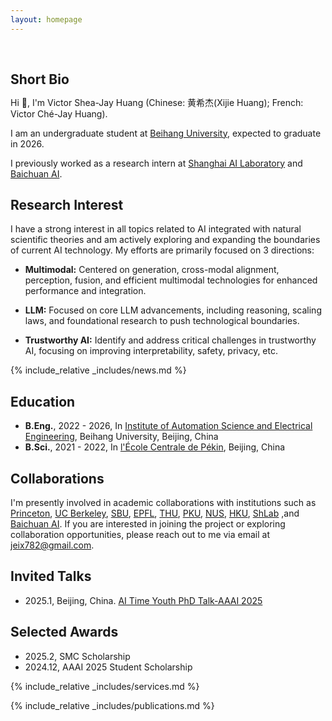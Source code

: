 ```yaml
---
layout: homepage
---
```


<h1 id="about-me"></h1>

<h2 style="margin: 60px 0px 10px;">Short Bio</h2>

Hi 🤗, I'm Victor Shea-Jay Huang (Chinese: 黄希杰(Xijie Huang); French: Victor Ché-Jay Huang).

I am an undergraduate student at [Beihang University](https://ev.buaa.edu.cn/), expected to graduate in 2026. 

I previously worked as a research intern at [Shanghai AI Laboratory](https://www.shlab.org.cn) and  [Baichuan AI](https://www.baichuan-ai.com/home).

## Research Interest

I have a strong interest in all topics related to AI integrated with natural scientific theories and am actively exploring and expanding the boundaries of current AI technology. My efforts are primarily focused on 3 directions: 


- **Multimodal:** Centered on generation, cross-modal alignment, perception, fusion, and efficient multimodal technologies for enhanced performance and integration. 

- **LLM:** Focused on core LLM advancements, including reasoning, scaling laws, and foundational research to push technological boundaries.

- **Trustworthy AI:** Identify and address critical challenges in trustworthy AI, focusing on improving interpretability, safety, privacy, etc.  


<!-- Welcome to my YouTube channel [@VSJH2003](https://youtube.com/@VSJH2003)! 🎉 Here, I share my passion for the intersection of AI and natural sciences, with videos covering math, physics, AI, and cognitive psychology—join me for paper discussions, trending topic updates, and insights into my work as we explore the future of science and technology together! -->






<!-- ## Services

- Conference Reviewer: KDD 2025 -->

<!-- ## Contact
- **Email:** jeix782@gmail.com

- **Wechat:** jeix782 -->

{% include_relative _includes/news.md %}





## Education
- **B.Eng.**, 2022 - 2026, In [Institute of Automation Science and Electrical Engineering](https://dept3.buaa.edu.cn/), Beihang University, Beijing, China
- **B.Sci.**, 2021 - 2022, In [l'École Centrale de Pékin](https://ecpknfr.buaa.edu.cn/), Beijing, China

## Collaborations

I'm presently involved in academic collaborations with institutions such as [Princeton](https://www.princeton.edu/), [UC Berkeley](https://www.berkeley.edu/), [SBU](https://www.stonybrook.edu/), [EPFL](https://www.epfl.ch/en/), [THU](https://www.tsinghua.edu.cn/en/), [PKU](https://www.pku.edu.cn/), [NUS](https://nus.edu.sg/), [HKU](https://www.hku.hk/), [ShLab](https://www.shlab.org.cn/) ,and [Baichuan AI](https://www.baichuan-ai.com/home). If you are interested in joining the project or exploring collaboration opportunities, please reach out to me via email at jeix782@gmail.com.

## Invited Talks
- 2025.1, Beijing, China. [AI Time Youth PhD Talk-AAAI 2025](./img/aitime2025.jpg)

## Selected Awards
- 2025.2, SMC Scholarship 
- 2024.12, AAAI 2025 Student Scholarship 

{% include_relative _includes/services.md %}

{% include_relative _includes/publications.md %}

<!-- <script type="text/javascript" id="clustrmaps" src="//clustrmaps.com/map_v2.js?d=sp8jpn_teE_fZyG8NJ7MEQbIoFBt4iMsEoKRx-DvkSwcl=ffffff&w=a"></script> -->


<!-- ## Services

- Conference Reviewer: KDD 2025 -->